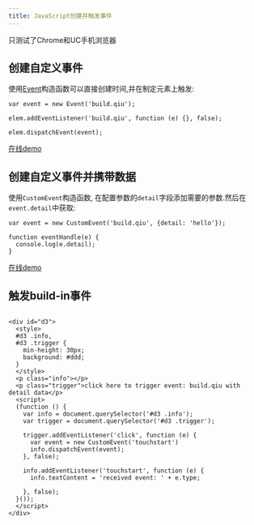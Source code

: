 ```yaml
---
title: JavaScript创建并触发事件
---
```


只测试了Chrome和UC手机浏览器

## 创建自定义事件

使用[Event][1]构造函数可以直接创建时间,并在制定元素上触发:

```
var event = new Event('build.qiu');

elem.addEventListener('build.qiu', function (e) {}, false);

elem.dispatchEvent(event);
```

[在线demo][1]

## 创建自定义事件并携带数据

使用`CustomEvent`构造函数, 在配置参数的`detail`字段添加需要的参数.然后在`event.detail`中获取:

```
var event = new CustomEvent('build.qiu', {detail: 'hello'});

function eventHandle(e) {
  console.log(e.detail);
}
```

[在线demo][2]

## 触发build-in事件

```

<div id="d3">
  <style>
  #d3 .info,
  #d3 .trigger {
    min-height: 30px;
    background: #ddd;
  }
  </style>
  <p class="info"></p>
  <p class="trigger">click here to trigger event: build.qiu with detail data</p>
  <script>
  (function () {
    var info = document.querySelector('#d3 .info');
    var trigger = document.querySelector('#d3 .trigger');

    trigger.addEventListener('click', function (e) {
      var event = new CustomEvent('touchstart')
      info.dispatchEvent(event);
    }, false);

    info.addEventListener('touchstart', function (e) {
      info.textContent = 'received event: ' + e.type;

    }, false);
  }());
  </script>
</div>
```


[2]: http://qiudeqing.com/demo/html5/create-trigger-event.html#d2
[1]: http://qiudeqing.com/demo/html5/create-trigger-event.html#d1

